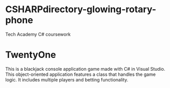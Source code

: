 # CSHARPdirectory-glowing-rotary-phone
Tech Academy C# coursework

# TwentyOne

This is a blackjack console application game made with C# in Visual Studio. 
This object-oriented application features a class that handles the game logic. It includes multiple players and betting functionality.

